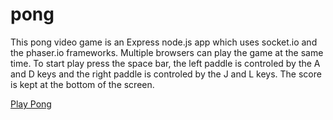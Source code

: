 pong
====
This pong video game is an Express node.js app which uses socket.io and the phaser.io frameworks. Multiple browsers can play the game at the same time. To start play press the space bar, the left paddle is controled by the A and D keys and the right paddle is controled by the J and L keys. The score is kept at the bottom of the screen.

[Play Pong](http://pong.deviowa.com)
